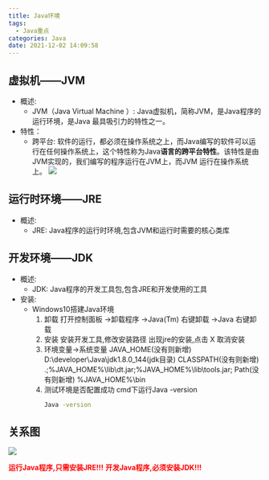 ```yaml
---
title: Java环境
tags:
  - Java重点
categories: Java
date: 2021-12-02 14:09:58
---
```


## 虚拟机——JVM
* 概述:
  * JVM（Java Virtual Machine ）: Java虚拟机，简称JVM，是Java程序的运行环境，是Java 最具吸引力的特性之一。 
* 特性：
  * 跨平台: 软件的运行，都必须在操作系统之上，而Java编写的软件可以运行在任何操作系统上，这个特性称为Java**语言的跨平台特性**。该特性是由JVM实现的，我们编写的程序运行在JVM上，而JVM 运行在操作系统上。
 ![](Java虚拟机.png)

## 运行时环境——JRE
* 概述:
  * JRE: Java程序的运行时环境,包含JVM和运行时需要的核心类库

## 开发环境——JDK
* 概述:
  * JDK: Java程序的开发工具包,包含JRE和开发使用的工具
* 安装:
  * Windows10搭建Java环境
    1. 卸载
      打开控制面板
        ->卸载程序
        ->Java(Tm) 	右键卸载
        ->Java		右键卸载
    2. 安装
      安装开发工具,修改安装路径
      出现jre的安装,点击 X 取消安装
    3. 环境变量->系统变量
      JAVA_HOME(没有则新增)		D:\developer\Java\jdk1.8.0_144(jdk目录)
      CLASSPATH(没有则新增)	.;%JAVA_HOME%\lib\dt.jar;%JAVA_HOME%\lib\tools.jar;
      Path(没有则新增)		%JAVA_HOME%\bin
    4. 测试环境是否配置成功
        cmd下运行Java -version
        ``` bash
        Java -version
        ```

## 关系图
![](Java环境关系图.png)

<font color='red'>__运行Java程序,只需安装JRE!!!__</font>
<font color='red'>__开发Java程序,必须安装JDK!!!__</font>

